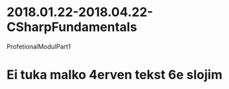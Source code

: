 # 2018.01.22-2018.04.22-CSharpFundamentals
ProfetionalModulPart1
<html>
<main>
<h1 color = red>Ei tuka malko 4erven tekst 6e slojim<h1>
</main>
</html>